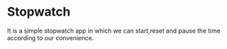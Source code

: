 # Stopwatch
It is a simple stopwatch app in which we can start,reset and pause the time according to our convenience.
